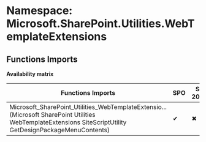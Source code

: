 # Namespace: Microsoft.SharePoint.Utilities.WebTemplateExtensions

## Functions Imports

**Availability matrix**

Functions Imports | SPO | SP 2019 | SP 2016 | SP 2013
----------|-----|---------|---------|--------
<span title="Microsoft_SharePoint_Utilities_WebTemplateExtensions_SiteScriptUtility_GetDesignPackageMenuContents">Microsoft_SharePoint_Utilities_WebTemplateExtensio...</span> (Microsoft SharePoint Utilities WebTemplateExtensions SiteScriptUtility GetDesignPackageMenuContents) | ✔ | ✖ | ✖ | ✖
